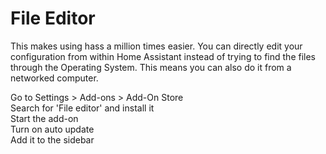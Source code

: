 # File Editor
This makes using hass a million times easier. You can directly edit your configuration from within Home Assistant instead of trying to find the files through the Operating System. This means you can also do it from a networked computer.  

Go to Settings > Add-ons > Add-On Store  
Search for 'File editor' and install it  
Start the add-on  
Turn on auto update  
Add it to the sidebar  